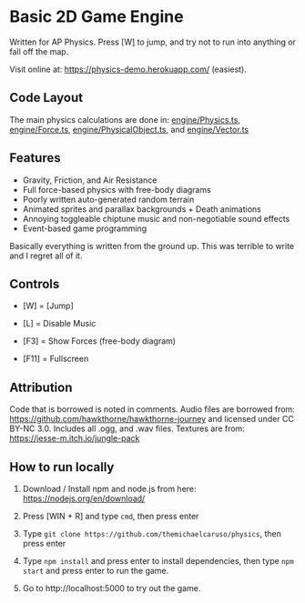 # Basic 2D Game Engine
Written for AP Physics. Press [W] to jump, and try not to run into anything or fall off the map.

Visit online at: https://physics-demo.herokuapp.com/ (easiest).

## Code Layout

The main physics calculations are done in: [engine/Physics.ts](src/engine/Physics.ts), [engine/Force.ts](src/engine/Force.ts),  [engine/PhysicalObject.ts](src/engine/PhysicalObject.ts), and [engine/Vector.ts](src/engine/Vector.ts)

## Features
* Gravity, Friction, and Air Resistance
* Full force-based physics with free-body diagrams 
* Poorly written auto-generated random terrain
* Animated sprites and parallax backgrounds + Death animations
* Annoying toggleable chiptune music and non-negotiable sound effects
* Event-based game programming


Basically everything is written from the ground up. This was terrible to write and I regret all of it.


## Controls
* [W] = [Jump]

* [L] = Disable Music

* [F3] = Show Forces (free-body diagram)

* [F11] = Fullscreen

## Attribution
Code that is borrowed is noted in comments. Audio files are borrowed from: https://github.com/hawkthorne/hawkthorne-journey and licensed under CC BY-NC 3.0. Includes all .ogg, and .wav files. Textures are from: https://jesse-m.itch.io/jungle-pack

## How to run locally
1. Download / Install npm and node.js from here: https://nodejs.org/en/download/

2. Press [WIN + R] and type `cmd`, then press enter

3. Type `git clone https://github.com/themichaelcaruso/physics`, then press enter

4. Type `npm install` and press enter to install dependencies, then type `npm start` and press enter to run the game.

5. Go to http://localhost:5000 to try out the game.

